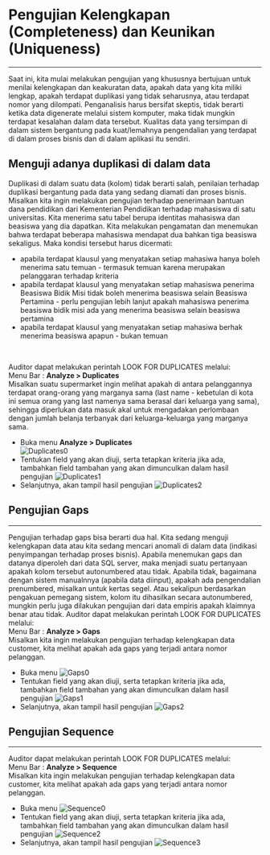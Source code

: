 # Pengujian Kelengkapan (Completeness) dan Keunikan (Uniqueness)
***

Saat ini, kita mulai melakukan pengujian yang khususnya bertujuan untuk menilai kelengkapan dan keakuratan data, apakah data yang kita miliki lengkap, apakah terdapat duplikasi yang tidak seharusnya, atau terdapat nomor yang dilompati. Penganalisis harus bersifat skeptis, tidak berarti ketika data digenerate melalui sistem komputer, maka tidak mungkin terdapat kesalahan dalam data tersebut. Kualitas data yang tersimpan di dalam sistem bergantung pada kuat/lemahnya pengendalian yang terdapat di dalam proses bisnis dan di dalam aplikasi itu sendiri.

## Menguji adanya duplikasi di dalam data
Duplikasi di dalam suatu data (kolom) tidak berarti salah, penilaian terhadap duplikasi bergantung pada data yang sedang diamati dan proses bisnis. 
Misalkan kita ingin melakukan pengujian terhadap penerimaan bantuan dana pendidikan dari Kementerian Pendidikan terhadap mahasiswa di satu universitas. Kita menerima satu tabel berupa identitas mahasiswa dan beasiswa yang dia dapatkan. Kita melakukan pengamatan dan menemukan bahwa terdapat beberapa mahasiswa mendapat dua bahkan tiga beasiswa sekaligus. Maka kondisi tersebut harus dicermati:
* apabila terdapat klausul yang menyatakan setiap mahasiwa hanya boleh menerima satu temuan - termasuk temuan karena merupakan pelanggaran  terhadap kriteria
* apabila terdapat klausul yang menyatakan setiap mahasiswa penerima Beasiswa Bidik Misi tidak boleh menerima beasiswa selain Beasiswa Pertamina - perlu pengujian lebih lanjut apakah mahasiswa penerima beasiswa bidik misi ada yang menerima beasiswa selain beasiswa pertamina
* apabila terdapat klausul yang menyatakan setiap mahasiwa berhak menerima beasiswa apapun - bukan temuan
<br>

Auditor dapat melakukan perintah LOOK FOR DUPLICATES melalui:<br>
Menu Bar : **Analyze > Duplicates**<br>
Misalkan suatu supermarket ingin melihat apakah di antara pelanggannya terdapat orang-orang yang marganya sama (last name - kebetulan di kota ini semua orang yang last namenya sama berasal dari keluarga yang sama), sehingga diperlukan data masuk akal untuk mengadakan perlombaan dengan jumlah belanja terbanyak dari keluarga-keluarga yang marganya sama.
* Buka menu **Analyze > Duplicates** <br>
![Duplicates0](https://github.com/ansyaku/tabk.acl/blob/main/img/DUPLICATES0.PNG)
* Tentukan field yang akan diuji, serta tetapkan kriteria jika ada, tambahkan field tambahan yang akan dimunculkan dalam hasil pengujian
![Duplicates1](https://github.com/ansyaku/tabk.acl/blob/main/img/DUPLICATES1.PNG)
* Selanjutnya, akan tampil hasil pengujian
![Duplicates2](https://github.com/ansyaku/tabk.acl/blob/main/img/DUPLICATES2.PNG)

## Pengujian Gaps
***
Pengujian terhadap gaps bisa berarti dua hal. Kita sedang menguji kelengkapan data atau kita sedang mencari anomali di dalam data (indikasi penyimpangan terhadap proses bisnis). Apabila menemukan gaps dan datanya diperoleh dari data SQL server, maka menjadi suatu pertanyaan apakah kolom tersebut autonumbered atau tidak. Apabila tidak, bagaimana dengan sistem manualnnya (apabila data diinput), apakah ada pengendalian prenumbered, misalkan untuk kertas segel. Atau sekalipun berdasarkan pengakuan pemegang sistem, kolom itu dihasilkan secara autonumbered, mungkin perlu juga dilakukan pengujian dari data empiris apakah klaimnya benar atau tidak.
Auditor dapat melakukan perintah LOOK FOR DUPLICATES melalui:<br>
Menu Bar : **Analyze > Gaps**<br>
Misalkan kita ingin melakukan pengujian terhadap kelengkapan data customer, kita melihat apakah ada gaps yang terjadi antara nomor pelanggan.
* Buka menu
![Gaps0](https://github.com/ansyaku/tabk.acl/blob/main/img/GAPS0.png)
* Tentukan field yang akan diuji, serta tetapkan kriteria jika ada, tambahkan field tambahan yang akan dimunculkan dalam hasil pengujian
![Gaps1](https://github.com/ansyaku/tabk.acl/blob/main/img/GAPS1.PNG)
* Selanjutnya, akan tampil hasil pengujian
![Gaps2](https://github.com/ansyaku/tabk.acl/blob/main/img/GAPS2.PNG)

## Pengujian Sequence
***
Auditor dapat melakukan perintah LOOK FOR DUPLICATES melalui:<br>
Menu Bar : **Analyze > Sequence**<br>
Misalkan kita ingin melakukan pengujian terhadap kelengkapan data customer, kita melihat apakah ada gaps yang terjadi antara nomor pelanggan.
* Buka menu
![Sequence0](https://github.com/ansyaku/tabk.acl/blob/main/img/SEQUENCE0.png)
* Tentukan field yang akan diuji, serta tetapkan kriteria jika ada, tambahkan field tambahan yang akan dimunculkan dalam hasil pengujian
![Sequence2](https://github.com/ansyaku/tabk.acl/blob/main/img/SEQUENCE2.png)
* Selanjutnya, akan tampil hasil pengujian
![Sequence3](https://github.com/ansyaku/tabk.acl/blob/main/img/SEQUENCE3.png)
